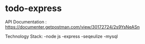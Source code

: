 # todo-express
API Documentation : https://documenter.getpostman.com/view/30172724/2s9YsNeASn

Technology Stack:
-node js
-express 
-seqeulize
-mysql

